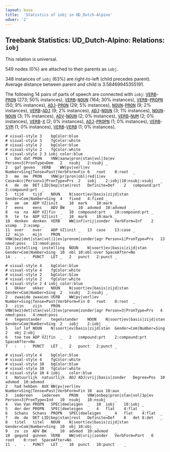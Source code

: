 ```yaml
---
layout: base
title:  'Statistics of iobj in UD_Dutch-Alpino'
udver: '2'
---
```


## Treebank Statistics: UD_Dutch-Alpino: Relations: `iobj`

This relation is universal.

549 nodes (0%) are attached to their parents as `iobj`.

348 instances of `iobj` (63%) are right-to-left (child precedes parent).
Average distance between parent and child is 3.58469945355191.

The following 14 pairs of parts of speech are connected with `iobj`: <tt><a href="nl_alpino-pos-VERB.html">VERB</a></tt>-<tt><a href="nl_alpino-pos-PRON.html">PRON</a></tt> (273; 50% instances), <tt><a href="nl_alpino-pos-VERB.html">VERB</a></tt>-<tt><a href="nl_alpino-pos-NOUN.html">NOUN</a></tt> (164; 30% instances), <tt><a href="nl_alpino-pos-VERB.html">VERB</a></tt>-<tt><a href="nl_alpino-pos-PROPN.html">PROPN</a></tt> (50; 9% instances), <tt><a href="nl_alpino-pos-ADJ.html">ADJ</a></tt>-<tt><a href="nl_alpino-pos-PRON.html">PRON</a></tt> (29; 5% instances), <tt><a href="nl_alpino-pos-NOUN.html">NOUN</a></tt>-<tt><a href="nl_alpino-pos-PRON.html">PRON</a></tt> (9; 2% instances), <tt><a href="nl_alpino-pos-VERB.html">VERB</a></tt>-<tt><a href="nl_alpino-pos-ADJ.html">ADJ</a></tt> (9; 2% instances), <tt><a href="nl_alpino-pos-ADJ.html">ADJ</a></tt>-<tt><a href="nl_alpino-pos-NOUN.html">NOUN</a></tt> (3; 1% instances), <tt><a href="nl_alpino-pos-NOUN.html">NOUN</a></tt>-<tt><a href="nl_alpino-pos-NOUN.html">NOUN</a></tt> (3; 1% instances), <tt><a href="nl_alpino-pos-ADV.html">ADV</a></tt>-<tt><a href="nl_alpino-pos-NOUN.html">NOUN</a></tt> (2; 0% instances), <tt><a href="nl_alpino-pos-VERB.html">VERB</a></tt>-<tt><a href="nl_alpino-pos-NUM.html">NUM</a></tt> (2; 0% instances), <tt><a href="nl_alpino-pos-VERB.html">VERB</a></tt>-<tt><a href="nl_alpino-pos-X.html">X</a></tt> (2; 0% instances), <tt><a href="nl_alpino-pos-ADJ.html">ADJ</a></tt>-<tt><a href="nl_alpino-pos-PROPN.html">PROPN</a></tt> (1; 0% instances), <tt><a href="nl_alpino-pos-VERB.html">VERB</a></tt>-<tt><a href="nl_alpino-pos-SYM.html">SYM</a></tt> (1; 0% instances), <tt><a href="nl_alpino-pos-VERB.html">VERB</a></tt>-<tt><a href="nl_alpino-pos-VERB.html">VERB</a></tt> (1; 0% instances).


~~~ conllu
# visual-style 3	bgColor:blue
# visual-style 3	fgColor:white
# visual-style 2	bgColor:blue
# visual-style 2	fgColor:white
# visual-style 2 3 iobj	color:blue
1	Dat	dat	PRON	VNW|aanw|pron|stan|vol|3o|ev	Person=3|PronType=Dem	2	nsubj	2:nsubj	_
2	gaf	geven	VERB	WW|pv|verl|ev	Number=Sing|Tense=Past|VerbForm=Fin	0	root	0:root	_
3	me	me	PRON	VNW|pr|pron|obl|red|1|ev	Case=Acc|Person=1|PronType=Prs	2	iobj	2:iobj|10:nsubj:xsubj	_
4	de	de	DET	LID|bep|stan|rest	Definite=Def	2	compound:prt	2:compound:prt	_
5	tijd	tijd	NOUN	N|soort|ev|basis|zijd|stan	Gender=Com|Number=Sing	4	fixed	4:fixed	_
6	om	om	ADP	VZ|init	_	10	mark	10:mark	_
7	eens	eens	ADV	BW	_	10	advmod	10:advmod	_
8	na	na	ADP	VZ|fin	_	10	compound:prt	10:compound:prt	_
9	te	te	ADP	VZ|init	_	10	mark	10:mark	_
10	denken	denken	VERB	WW|inf|vrij|zonder	VerbForm=Inf	2	xcomp	2:xcomp	_
11	over	over	ADP	VZ|init	_	13	case	13:case	_
12	mijn	mijn	PRON	VNW|bez|det|stan|vol|1|ev|prenom|zonder|agr	Person=1|PronType=Prs	13	nmod:poss	13:nmod:poss	_
13	instelling	instelling	NOUN	N|soort|ev|basis|zijd|stan	Gender=Com|Number=Sing	10	obl	10:obl:over	SpaceAfter=No
14	.	.	PUNCT	LET	_	2	punct	2:punct	_

~~~


~~~ conllu
# visual-style 4	bgColor:blue
# visual-style 4	fgColor:white
# visual-style 2	bgColor:blue
# visual-style 2	fgColor:white
# visual-style 2 4 iobj	color:blue
1	Okker	okker	NOUN	N|soort|ev|basis|zijd|stan	Gender=Com|Number=Sing	2	nsubj	2:nsubj	_
2	zwaaide	zwaaien	VERB	WW|pv|verl|ev	Number=Sing|Tense=Past|VerbForm=Fin	0	root	0:root	_
3	zijn	zijn	PRON	VNW|bez|det|stan|vol|3|ev|prenom|zonder|agr	Person=3|PronType=Prs	4	nmod:poss	4:nmod:poss	_
4	tegenstander	tegenstander	NOUN	N|soort|ev|basis|zijd|stan	Gender=Com|Number=Sing	2	iobj	2:iobj	_
5	lof	lof	NOUN	N|soort|ev|basis|zijd|stan	Gender=Com|Number=Sing	2	obj	2:obj	_
6	toe	toe	ADP	VZ|fin	_	2	compound:prt	2:compound:prt	SpaceAfter=No
7	:	:	PUNCT	LET	_	2	punct	2:punct	_

~~~


~~~ conllu
# visual-style 4	bgColor:blue
# visual-style 4	fgColor:white
# visual-style 10	bgColor:blue
# visual-style 10	fgColor:white
# visual-style 10 4 iobj	color:blue
1	Natuurlijk	natuurlijk	ADJ	ADJ|vrij|basis|zonder	Degree=Pos	10	advmod	10:advmod	_
2	had	hebben	AUX	WW|pv|verl|ev	Number=Sing|Tense=Past|VerbForm=Fin	10	aux	10:aux	_
3	iedereen	iedereen	PRON	VNW|onbep|pron|stan|vol|3p|ev	Person=3|PronType=Ind	10	nsubj	10:nsubj	_
4	Van	Van	PROPN	SPEC|deeleigen	_	10	iobj	10:iobj	_
5	der	der	PROPN	SPEC|deeleigen	_	4	flat	4:flat	_
6	Schans	Schans	PROPN	SPEC|deeleigen	_	4	flat	4:flat	_
7	de	de	DET	LID|bep|stan|rest	Definite=Def	8	det	8:det	_
8	titel	titel	NOUN	N|soort|ev|basis|zijd|stan	Gender=Com|Number=Sing	10	obj	10:obj	_
9	zo	zo	ADV	BW	_	10	advmod	10:advmod	_
10	gegund	gunnen	VERB	WW|vd|vrij|zonder	VerbForm=Part	0	root	0:root	SpaceAfter=No
11	.	.	PUNCT	LET	_	10	punct	10:punct	_

~~~


